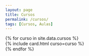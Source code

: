 ```yaml
---
layout: page
title: Cursos
permalink: /cursos/
tags: [Cursos, Aulas]
---
```


<div class="container">
  <div class="row pt-5 m-auto">
    {% for curso in site.data.cursos %}
    <div class="col-md-6 col-lg-4 pb-3">{% include card.html curso=curso %}</div>
    {% endfor %}
  </div>
</div>